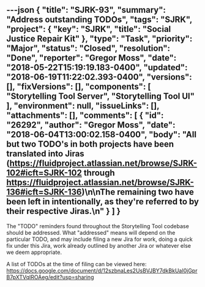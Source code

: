 ---json
{
  "title": "SJRK-93",
  "summary": "Address outstanding TODOs",
  "tags": "SJRK",
  "project": {
    "key": "SJRK",
    "title": "Social Justice Repair Kit"
  },
  "type": "Task",
  "priority": "Major",
  "status": "Closed",
  "resolution": "Done",
  "reporter": "Gregor Moss",
  "date": "2018-05-22T15:19:19.183-0400",
  "updated": "2018-06-19T11:22:02.393-0400",
  "versions": [],
  "fixVersions": [],
  "components": [
    "Storytelling Tool Server",
    "Storytelling Tool UI"
  ],
  "environment": null,
  "issueLinks": [],
  "attachments": [],
  "comments": [
    {
      "id": "26292",
      "author": "Gregor Moss",
      "date": "2018-06-04T13:00:02.158-0400",
      "body": "All but two TODO's in both projects have been translated into Jiras (<https://fluidproject.atlassian.net/browse/SJRK-102#icft=SJRK-102> through <https://fluidproject.atlassian.net/browse/SJRK-136#icft=SJRK-136>)\n\nThe remaining two have been left in intentionally, as they're referred to by their respective Jiras.\n"
    }
  ]
}
---
The "TODO" reminders found throughout the Storytelling Tool codebase should be addressed. What "addressed" means will depend on the particular TODO, and may include filing a new Jira for work, doing a quick fix under this Jira, work already outlined by another Jira or whatever else we deem appropriate.

A list of TODOs at the time of filing can be viewed here:\
<https://docs.google.com/document/d/12szbnaLes2UsBVJBY7dkBkUaI0jGprB7pXTVqlROAeg/edit?usp=sharing>

        
